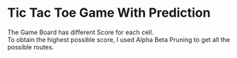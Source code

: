 # Tic Tac Toe Game With Prediction

The Game Board  has different Score for each cell. <br>
To obtain the highest possible score, I used Alpha Beta Pruning to get all the possible routes.
